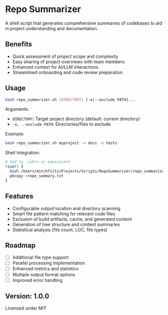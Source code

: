 # Repo Summarizer

A shell script that generates comprehensive summaries of codebases to aid in project understanding and documentation.

## Benefits

- Quick assessment of project scope and complexity
- Easy sharing of project overviews with team members
- Enhanced context for AI/LLM interactions
- Streamlined onboarding and code review preparation

## Usage

```bash
bash repo_summarizer.sh [DIRECTORY] [-e|--exclude PATH]...
```

Arguments:

- `DIRECTORY`: Target project directory (default: current directory)
- `-e, --exclude PATH`: Directories/files to exclude

Example:

```bash
bash repo_summarizer.sh myproject -e docs -e tests
```

Shell Integration:

```bash
# Add to .zshrc or equivalent
rsum() {
  bash /Users/mitchfultz/Projects/Scripts/RepoSummarizer/repo_summarizer.sh "$@"
  pbcopy <repo_summary.txt
}
```

## Features

- Configurable output location and directory scanning
- Smart file pattern matching for relevant code files
- Exclusion of build artifacts, cache, and generated content
- Generation of tree structure and content summaries
- Statistical analysis (file count, LOC, file types)

## Roadmap

- [ ] Additional file type support
- [ ] Parallel processing implementation
- [ ] Enhanced metrics and statistics
- [ ] Multiple output format options
- [ ] Improved error handling

## Version: 1.0.0

Licensed under MIT
